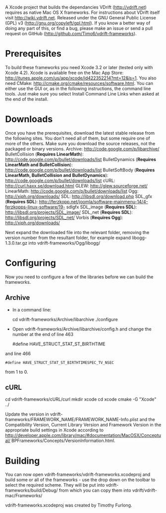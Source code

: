 A Xcode project that builds the dependancies VDrift (http://vdrift.net) requires as native Mac OS X frameworks. For instructions about VDrift itself visit http://wiki.vdrift.net. Released under the GNU General Public License (GPL) v3 (http://gnu.org/copyleft/gpl.html).
If you know a better way of doing any part of this, or find a bug, please make an issue or send a pull request on GitHub (http://github.com/Timo6/vdrift-frameworks).

Prerequisites
=============

To build these frameworks you need Xcode 3.2 or later (tested only with Xcode 4.2). Xcode is available free on the Mac App Store: http://itunes.apple.com/us/app/xcode/id422352214?mt=12&ls=1.
You also need CMake: http://cmake.org/cmake/resources/software.html. You can either use the GUI or, as in the following instructions, the command line tools. Just make sure you select Install Command Line Links when asked at the end of the install.

Downloads
=========

Once you have the prerequisites, download the latest stable release from the following sites. You don't need all of them, but some require one of more of the others. Make sure you download the source releases, not the packaged or binary versions.
Archive: http://code.google.com/p/libarchive/
BulletCollision (**Requires LinearMath**): http://code.google.com/p/bullet/downloads/list
BulletDynamics (**Requires LinearMath and BulletCollision**): http://code.google.com/p/bullet/downloads/list
BulletSoftBody (**Requires LinearMath, BulletCollision and BulletDynamics**): http://code.google.com/p/bullet/downloads/list
cURL: http://curl.haxx.se/download.html
GLEW: http://glew.sourceforge.net/
LinearMath: http://code.google.com/p/bullet/downloads/list
Ogg: http://xiph.org/downloads/
SDL: http://libsdl.org/download.php
SDL_gfx (**Requires SDL**): http://ferzkopp.net/joomla/software-mainmenu-14/4-ferzkopps-linux-software/19- sdlgfx
SDL_image (**Requires SDL**): http://libsdl.org/projects/SDL_image/
SDL_net (**Requires SDL**): http://libsdl.org/projects/SDL_net/
Vorbis (**Requires Ogg**): http://xiph.org/downloads/

Next expand the downloaded file into the relevant folder, removing the version number from the resultant folder, for example expand libogg-1.3.0.tar.gz into vdrift-frameworks/Ogg/libogg/

Configuring
===========

Now you need to configure a few of the libraries before we can build the frameworks.

Archive
-------

* In a command line:

    cd vdrift-frameworks/Archive/libarchive
    ./configure


* Open vdrift-frameworks/Archive/libarchive/config.h and change the number at the end of line 463

    \#define HAVE_STRUCT_STAT_ST_BIRTHTIME

and line 466

    #define HAVE_STRUCT_STAT_ST_BIRTHTIMESPEC_TV_NSEC

from 1 to 0.

cURL
----

cd vdrift-frameworks/cURL/curl
mkdir xcode
cd xcode
cmake -G "Xcode" ../

Update the version in vdrift-frameworks/FRAMEWORK_NAME/FRAMEWORK_NAME-Info.plist and the Compatibility Version, Current Library Version and Framework Version in the appropriate build settings in Xcode according to http://developer.apple.com/library/mac/#documentation/MacOSX/Conceptual/ BPFrameworks/Concepts/VersionInformation.html.

Building
========

You can now open vdrift-frameworks/vdrift-frameworks.xcodeproj and build some or all of the frameworks - use the drop down on the toolbar to select the required scheme. They will be put into vdrift-frameworks/build/Debug/ from which you can copy them into vdrift/vdrift-mac/Frameworks/


vdrift-frameworks.xcodeproj was created by Timothy Furlong.
